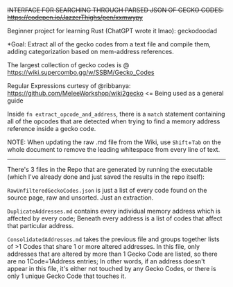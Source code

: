 ~~INTERFACE FOR SEARCHING THROUGH PARSED JSON OF GECKO CODES: https://codepen.io/JazzerThighs/pen/xxmwypy~~

Beginner project for learning Rust (ChatGPT wrote it lmao): geckodoodad

*Goal: Extract all of the gecko codes from a text file and compile them, adding categorization based on mem-address references.

The largest collection of gecko codes is @ https://wiki.supercombo.gg/w/SSBM/Gecko_Codes

Regular Expressions curtesy of @ribbanya:
https://github.com/MeleeWorkshop/wiki2gecko <= Being used as a general guide

Inside ```fn extract_opcode_and_address```, there is a ```match``` statement containing all of the opcodes that are detected when trying to find a memory address reference inside a gecko code.

NOTE: When updating the raw .md file from the Wiki, use ```Shift```+```Tab``` on the whole document to remove the leading whitespace from every line of text.


_____________


There's 3 files in the Repo that are generated by running the executable (which I've already done  and just saved the results in the repo itself):

```RawUnfilteredGeckoCodes.json``` is just a list of every code found on the source page, raw and unsorted. Just an extraction.

```DuplicateAddresses.md``` contains every individual memory address which is affected by every code; Beneath every address is a list of codes that affect that particular address.

```ConsolidatedAddresses.md``` takes the previous file and groups together lists of >1 Codes that share 1 or more altered addresses. In this file, only addresses that are altered by more than 1 Gecko Code are listed, so there are no 1Code=1Address entries; In other words, if an address doesn't appear in this file, it's either not touched by any Gecko Codes, or there is only 1 unique Gecko Code that touches it.
